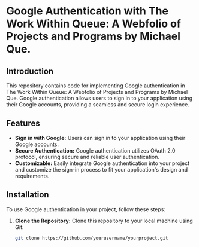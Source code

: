 # Google Authentication with The Work Within Queue: A Webfolio of Projects and Programs by Michael Que.

## Introduction

This repository contains code for implementing Google authentication in The Work Within Queue: A Webfolio of Projects and Programs by Michael Que. Google authentication allows users to sign in to your application using their Google accounts, providing a seamless and secure login experience.

## Features

- **Sign in with Google:** Users can sign in to your application using their Google accounts.
- **Secure Authentication:** Google authentication utilizes OAuth 2.0 protocol, ensuring secure and reliable user authentication.
- **Customizable:** Easily integrate Google authentication into your project and customize the sign-in process to fit your application's design and requirements.

## Installation

To use Google authentication in your project, follow these steps:

1. **Clone the Repository:** Clone this repository to your local machine using Git:

   ```bash
   git clone https://github.com/yourusername/yourproject.git
